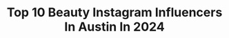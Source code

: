 ---
title: Top 10 Beauty Instagram Influencers In Austin In 2024
description: >-
  Find top beauty Instagram influencers in Austin in 2024. Most popular hashtags: #beauty #fashion #ootd #makeup.
platform: Instagram
hits: 276
text_top: Discover the top-rated Instagram influencers on inBeat.
text_bottom: Our platform aggregates 276 Instagram influencers like this in Austin, United States for you to collaborate.
profiles:
  - username: "lovelyysamantha"
    fullname: >-
      Samantha Nguyen
    bio: >-
      Austin, Tx Don’t be the reason you don’t reach your goals ✨ Family 💕
    location: "United States"
    followers: 8354
    engagement: 524
    commentsToLikes: 0.051323
    id: ck5pzv63a2wlv0i119dagil0g
    verified: false
    hashtags: "#makeup, #beauty, #austinmakeupartist, #makeuplover"
  - username: "melu103"
    fullname: >-
      𝘔𝘦𝘭𝘪𝘯𝘢 ❥
    bio: >-
      📍❘ ⁣𝙰𝚞𝚜𝚝𝚒𝚗, 𝚃𝚇 🌎❘ 𝐦𝐚𝐝𝐞 𝐢𝐧 𝙰𝚛𝚐𝚎𝚗𝚝𝚒𝚗𝚊 🇦🇷⁣ 💻❘ Social Media Content Creator
    location: "United States"
    followers: 9331
    engagement: 256
    commentsToLikes: 0.104617
    id: ck6ua4ehe1f2h0j719d0ie3wx
    verified: false
    hashtags: "#muscle, #whatiwore, #stylish, #fashionista"
  - username: "aussiedomxo"
    fullname: >-
      Dominique Bird
    bio: >-
      🌸 femme style with edge || fashion + beauty 📍austin, tx 🇦🇺 aussie tech girlie 🧺 pr | collabs: workbird@icloud.com ⬇️ links • codes
    location: "United States"
    followers: 15385
    engagement: 403
    commentsToLikes: 0.218588
    id: cktkvkpu6cl510j23uxuewtrt
    verified: false
    hashtags: "#girlswithtats, #wednesdaycosplay, #blacklipstick, #gothfashion"
  - username: "dianavonrosenberg"
    fullname: >-
      Diana | Tall Style Inspo
    bio: >-
      5’10 Outfits | Clean Beauty | Travel Austin, Tx Everything I post linked here 👇🏻
    location: "United States"
    followers: 24369
    engagement: 507
    commentsToLikes: 0.114044
    id: ckaosy7wktjr20i78emn6m41t
    verified: false
    hashtags: "#revolvewinter, #revolveme, #liketkit, #breckenridge"
  - username: "perla_mont"
    fullname: >-
      Perla Mont
    bio: >-
      Mom of 3 TV/Radio @univision & @digital1015 CEO @perlamont_supps | @mythlabel | @thelaserstudio_rgv at @theonemedspa @lamont.beauty
    location: "United States"
    followers: 384972
    engagement: 55
    commentsToLikes: 0.094552
    id: ck5zr7eefw1ta0i140wlzrk1z
    verified: false
    hashtags: "#womensupportingwomen, #weightlosstransformation, #motivation, #latina"
  - username: "sierratresslerxo"
    fullname: >-
      Sierra Tressler 🖤
    bio: >-
      LV📍ATX Caddy @platinumtees ⛳️💗 Venmo @ Sierra-Tressler Coach @jourdanne__ Team @fitbodyfusion This is my ONLY account.
    location: "United States"
    followers: 19868
    engagement: 630
    commentsToLikes: 0.032935
    id: ck5qe3u8xykza0i117x8k5mob
    verified: false
    hashtags: "#golfaddict, #golfing, #girlsthatgolf, #instagood"
  - username: "saltyrachel"
    fullname: >-
      SALTY RACHEL
    bio: >-
      Miss Grand USA 2RU | Miss Utah USA ‘20 🇮🇪🇺🇸🏳️‍🌈 1 John 4:7-8 💌 rachel@maxim.com
    location: "United States"
    followers: 157531
    engagement: 362
    commentsToLikes: 0.037981
    id: ck6tnka1sa0kw0j719y5rxdlg
    verified: false
    hashtags: "#chicagobridalmakeup, #lgbtq, #charlottemakeupartist, #chicagomua"
  - username: "golloria"
    fullname: >-
      Golloria
    bio: >-
      austin, texas beauty, lifestyle, fashion tiktok ♱ youtube: @golloria 💌 Sammi.Marcus@thedigitalbrandarchitects.com
    location: "United States"
    followers: 113394
    engagement: 714
    commentsToLikes: 0.014678
    id: cl9ra3f08m5te0i23aac8ba1y
    verified: false
    hashtags: "#darkskinbeauty, #beauty, #fashion, #makeup"
  - username: "sweetlikeoyin"
    fullname: >-
      Oyin Edogi
    bio: >-
      welcome to the sweet life 🧚🏾 austin, tx beauty. lifestyle. travel mgmt @therealdba youtube 🖥️: new vid weekly 👇🏾
    location: "United States"
    followers: 128650
    engagement: 303
    commentsToLikes: 0.048419
    id: ck14kdd8koyxo0i19mo8n6im5
    verified: false
    hashtags: "#grwm, #spanxpartner, #makeup, #fashion"
  - username: "emilygiangreco"
    fullname: >-
      Emily Giangreco
    bio: >-
      🎥 KVUE Sports Anchor/Reporter 🐾 Rescue Mom 📍 Austin, TX empowHer.
    location: "United States"
    followers: 4149
    engagement: 755
    commentsToLikes: 0.042983
    id: ckf5wgbvfry680j23hhvfd824
    verified: false
    hashtags: "#adopt, #adoption, #austintexas, #ootd"
---